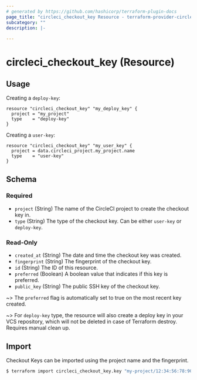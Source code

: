 ```yaml
---
# generated by https://github.com/hashicorp/terraform-plugin-docs
page_title: "circleci_checkout_key Resource - terraform-provider-circleci"
subcategory: ""
description: |-
  
---
```


# circleci_checkout_key (Resource)

## Usage

Creating a `deploy-key`:
```hcl
resource "circleci_checkout_key" "my_deploy_key" {
  project = "my_project"
  type    = "deploy-key"
}
```

Creating a `user-key`:
```hcl
resource "circleci_checkout_key" "my_user_key" {
  project = data.circleci_project.my_project.name
  type    = "user-key"
}
```


<!-- schema generated by tfplugindocs -->
## Schema

### Required

- `project` (String) The name of the CircleCI project to create the checkout key in.
- `type` (String) The type of the checkout key. Can be either `user-key` or `deploy-key`.

### Read-Only

- `created_at` (String) The date and time the checkout key was created.
- `fingerprint` (String) The fingerprint of the checkout key.
- `id` (String) The ID of this resource.
- `preferred` (Boolean) A boolean value that indicates if this key is preferred.
- `public_key` (String) The public SSH key of the checkout key.

~> The `preferred` flag is automatically set to true on the most recent key created.

~> For `deploy-key` type, the resource will also create a deploy key in your VCS repository, which will not be deleted in case of Terraform destroy. Requires manual clean up.

## Import

Checkout Keys can be imported using the project name and the fingerprint.
```bash
$ terraform import circleci_checkout_key.key "my-project/12:34:56:78:90:12:34:56:78:90:12:34:56:78:90:12"
```
